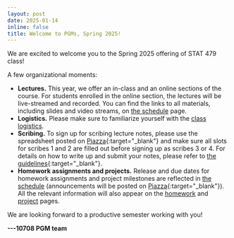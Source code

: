 ```yaml
---
layout: post
date: 2025-01-14
inline: false
title: Welcome to PGMs, Spring 2025!
---
```


We are excited to welcome you to the Spring 2025 offering of STAT 479 class!

A few organizational moments:
- **Lectures.**
  This year, we offer an in-class and an online sections of the course.
  For students enrolled in the online section, the lectures will be live-streamed and recorded.
  You can find the links to all materials, including slides and video streams, on [the schedule](https://sailinglab.github.io/pgm-spring-2019/lectures/) page.
- **Logistics.**
  Please make sure to familiarize yourself with the [class logistics](https://sailinglab.github.io/pgm-spring-2019/logistics/).
- **Scribing.**
  To sign up for scribing lecture notes, please use the spreadsheet posted on [Piazza](https://piazza.com/class/jqh4n6275r82yq?cid=6){:target="\_blank"} and make sure all slots for scribes 1 and 2 are filled out before signing up as scribes 3 or 4.
  For details on how to write up and submit your notes, please refer to [the guidelines](https://github.com/sailinglab/pgm-spring-2019/tree/master/_posts){:target="\_blank"}.
- **Homework assignments and projects.**
  Release and due dates for homework assignments and project milestones are reflected in [the schedule](https://sailinglab.github.io/pgm-spring-2019/lectures/) (announcements will be posted on [Piazza](https://piazza.com/class/jqh4n6275r82yq){:target="\_blank"}).
  All the relevant information will also appear on the [homework](https://sailinglab.github.io/pgm-spring-2019/homework/) and [project](https://sailinglab.github.io/pgm-spring-2019/project/) pages.

We are looking forward to a productive semester working with you!

**---10708 PGM team**
